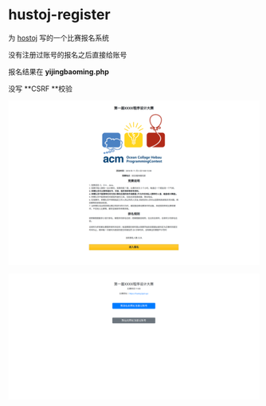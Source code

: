 # hustoj-register

为 [hostoj](https://github.com/zhblue/hustoj)  写的一个比赛报名系统

没有注册过账号的报名之后直接给账号

报名结果在 **yijingbaoming.php**

没写 **CSRF **校验

![pic01](<https://raw.githubusercontent.com/Ljqiii/hustoj-register/master/screencapture-01.png>)



![pic02](<https://github.com/Ljqiii/hustoj-register/raw/master/screencapture-02.png>)



